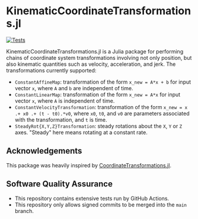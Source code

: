 # KinematicCoordinateTransformations.jl

[![Tests](https://github.com/OpenMDAO/KinematicCoordinateTransformations.jl/actions/workflows/test.yaml/badge.svg)](https://github.com/OpenMDAO/KinematicCoordinateTransformations.jl/actions/workflows/test.yaml)

KinematicCoordinateTransformations.jl is a Julia package for performing chains of coordinate system transformations involving not only position, but also kinematic quantities such as velocity, acceleration, and jerk.
The transformations currently supported:

  * `ConstantAffineMap`: transformation of the form `x_new = A*x + b` for input vector `x`, where `A` and `b` are independent of time.
  * `ConstantLinearMap`: transformation of the form `x_new = A*x` for input vector `x`, where `A` is independent of time.
  * `ConstantVelocityTransformation`: transformation of the form `x_new = x .+ x0 .+ (t - t0).*v0`, where `x0`, `t0`, and `v0` are parameters associated with the transformation, and `t` is time.
  * `SteadyRot{X,Y,Z}Transformation`: steady rotations about the ``X``, ``Y`` or ``Z`` axes. "Steady" here means rotating at a constant rate.

## Acknowledgements
This package was heavily inspired by [CoordinateTransformations.jl](https://github.com/JuliaGeometry/CoordinateTransformations.jl).

## Software Quality Assurance
* This repository contains extensive tests run by GitHub Actions.
* This repository only allows signed commits to be merged into the `main` branch.
